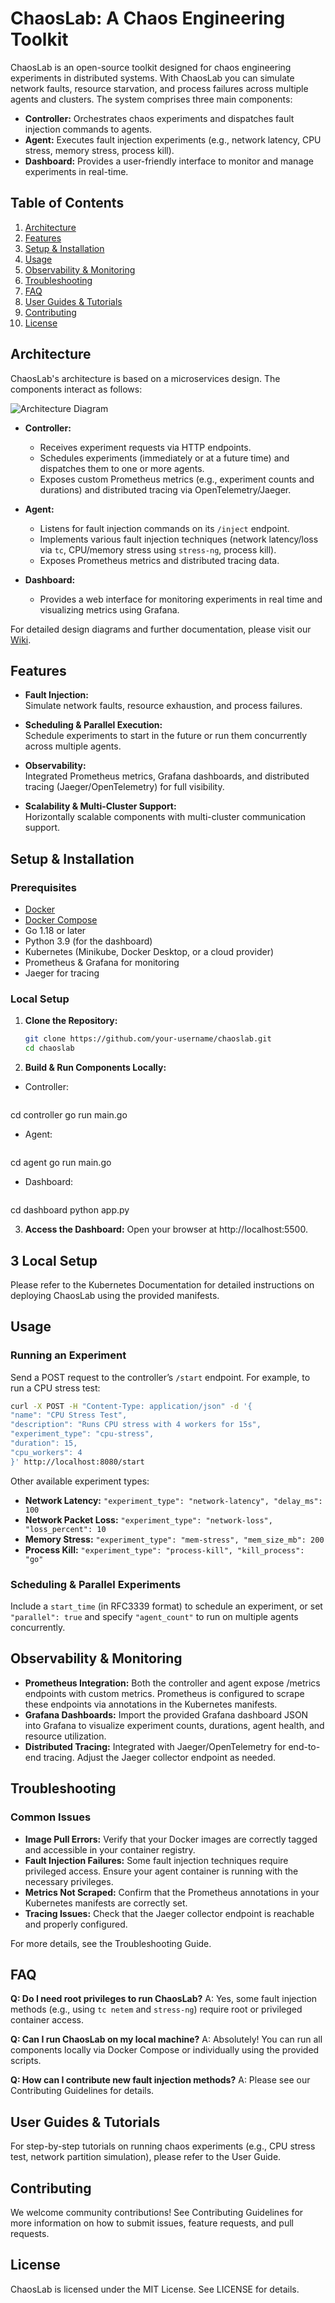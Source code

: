 # ChaosLab: A Chaos Engineering Toolkit

ChaosLab is an open-source toolkit designed for chaos engineering experiments in distributed systems. With ChaosLab you can simulate network faults, resource starvation, and process failures across multiple agents and clusters. The system comprises three main components:

- **Controller:** Orchestrates chaos experiments and dispatches fault injection commands to agents.
- **Agent:** Executes fault injection experiments (e.g., network latency, CPU stress, memory stress, process kill).
- **Dashboard:** Provides a user-friendly interface to monitor and manage experiments in real-time.

## Table of Contents
1. [Architecture](#architecture)
2. [Features](#features)
3. [Setup & Installation](#setup--installation)
4. [Usage](#usage)
5. [Observability & Monitoring](#observability--monitoring)
6. [Troubleshooting](#troubleshooting)
7. [FAQ](#faq)
8. [User Guides & Tutorials](#user-guides--tutorials)
9. [Contributing](#contributing)
10. [License](#license)

## Architecture

ChaosLab's architecture is based on a microservices design. The components interact as follows:

![Architecture Diagram](docs/architecture.png)

- **Controller:**  
  - Receives experiment requests via HTTP endpoints.  
  - Schedules experiments (immediately or at a future time) and dispatches them to one or more agents.  
  - Exposes custom Prometheus metrics (e.g., experiment counts and durations) and distributed tracing via OpenTelemetry/Jaeger.
  
- **Agent:**  
  - Listens for fault injection commands on its `/inject` endpoint.  
  - Implements various fault injection techniques (network latency/loss via `tc`, CPU/memory stress using `stress-ng`, process kill).  
  - Exposes Prometheus metrics and distributed tracing data.
  
- **Dashboard:**  
  - Provides a web interface for monitoring experiments in real time and visualizing metrics using Grafana.
  
For detailed design diagrams and further documentation, please visit our [Wiki](https://github.com/your-username/chaoslab/wiki).

## Features

- **Fault Injection:**  
  Simulate network faults, resource exhaustion, and process failures.
  
- **Scheduling & Parallel Execution:**  
  Schedule experiments to start in the future or run them concurrently across multiple agents.
  
- **Observability:**  
  Integrated Prometheus metrics, Grafana dashboards, and distributed tracing (Jaeger/OpenTelemetry) for full visibility.
  
- **Scalability & Multi-Cluster Support:**  
  Horizontally scalable components with multi-cluster communication support.

## Setup & Installation

### Prerequisites
- [Docker](https://docs.docker.com/get-docker/)
- [Docker Compose](https://docs.docker.com/compose/install/)
- Go 1.18 or later
- Python 3.9 (for the dashboard)
- Kubernetes (Minikube, Docker Desktop, or a cloud provider)
- Prometheus & Grafana for monitoring
- Jaeger for tracing

### Local Setup

1. **Clone the Repository:**
   ```bash
   git clone https://github.com/your-username/chaoslab.git
   cd chaoslab

2. **Build & Run Components Locally:**

- Controller: 
   ```bash
cd controller
go run main.go

- Agent: 
   ```bash
cd agent
go run main.go

- Dashboard: 
   ```bash
cd dashboard
python app.py

3. **Access the Dashboard:** Open your browser at http://localhost:5500.

## 3 Local Setup
Please refer to the Kubernetes Documentation for detailed instructions on deploying ChaosLab using the provided manifests.

## Usage
### Running an Experiment
Send a POST request to the controller’s `/start` endpoint. For example, to run a CPU stress test:
   ```bash
curl -X POST -H "Content-Type: application/json" -d '{
  "name": "CPU Stress Test",
  "description": "Runs CPU stress with 4 workers for 15s",
  "experiment_type": "cpu-stress",
  "duration": 15,
  "cpu_workers": 4
}' http://localhost:8080/start
```

Other available experiment types:

- **Network Latency:** `"experiment_type": "network-latency", "delay_ms": 100`
- **Network Packet Loss:** `"experiment_type": "network-loss", "loss_percent": 10`
- **Memory Stress:** `"experiment_type": "mem-stress", "mem_size_mb": 200`
- **Process Kill:** `"experiment_type": "process-kill", "kill_process": "go"`

### Scheduling & Parallel Experiments
Include a `start_time` (in RFC3339 format) to schedule an experiment, or set `"parallel": true` and specify `"agent_count"` to run on multiple agents concurrently.

## Observability & Monitoring
- **Prometheus Integration:** Both the controller and agent expose /metrics endpoints with custom metrics. Prometheus is configured to scrape these endpoints via annotations in the Kubernetes manifests.
- **Grafana Dashboards:** Import the provided Grafana dashboard JSON into Grafana to visualize experiment counts, durations, agent health, and resource utilization.
- **Distributed Tracing:** Integrated with Jaeger/OpenTelemetry for end-to-end tracing. Adjust the Jaeger collector endpoint as needed.

## Troubleshooting
### Common Issues
- **Image Pull Errors:** Verify that your Docker images are correctly tagged and accessible in your container registry.
- **Fault Injection Failures:** Some fault injection techniques require privileged access. Ensure your agent container is running with the necessary privileges.
- **Metrics Not Scraped:** Confirm that the Prometheus annotations in your Kubernetes manifests are correctly set.
- **Tracing Issues:** Check that the Jaeger collector endpoint is reachable and properly configured.

For more details, see the Troubleshooting Guide.

## FAQ
**Q: Do I need root privileges to run ChaosLab?**
A: Yes, some fault injection methods (e.g., using `tc netem` and `stress-ng`) require root or privileged container access.

**Q: Can I run ChaosLab on my local machine?**
A: Absolutely! You can run all components locally via Docker Compose or individually using the provided scripts.

**Q: How can I contribute new fault injection methods?**
A: Please see our Contributing Guidelines for details.

## User Guides & Tutorials
For step-by-step tutorials on running chaos experiments (e.g., CPU stress test, network partition simulation), please refer to the User Guide.

## Contributing
We welcome community contributions! See Contributing Guidelines for more information on how to submit issues, feature requests, and pull requests.

## License
ChaosLab is licensed under the MIT License. See LICENSE for details.
